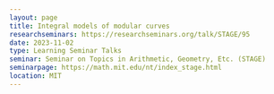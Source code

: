 ```yaml
---
layout: page
title: Integral models of modular curves
researchseminars: https://researchseminars.org/talk/STAGE/95
date: 2023-11-02
type: Learning Seminar Talks
seminar: Seminar on Topics in Arithmetic, Geometry, Etc. (STAGE)
seminarpage: https://math.mit.edu/nt/index_stage.html
location: MIT
---
```

